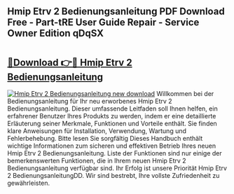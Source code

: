 ## Hmip Etrv 2 Bedienungsanleitung PDF Download Free - Part-tRE User Guide Repair - Service Owner Edition qDqSX

# <h2><a href="http://df5ark.blite.top/?on=Hmip+Etrv+2+Bedienungsanleitung">🔗Download 👉🔴 Hmip Etrv 2 Bedienungsanleitung</a></h2>

[![Hmip Etrv 2 Bedienungsanleitung new download](https://i.imgur.com/lujVjoI.png)](http://df5ark.blite.top/?on=Hmip+Etrv+2+Bedienungsanleitung)
Willkommen bei der Bedienungsanleitung für Ihr neu erworbenes Hmip Etrv 2 Bedienungsanleitung. Dieser umfassende Leitfaden soll Ihnen helfen, ein erfahrener Benutzer Ihres Produkts zu werden, indem er eine detaillierte Erläuterung seiner Merkmale, Funktionen und Vorteile enthält. Sie finden klare Anweisungen für Installation, Verwendung, Wartung und Fehlerbehebung. Bitte lesen Sie sorgfältig Dieses Handbuch enthält wichtige Informationen zum sicheren und effektiven Betrieb Ihres neuen Hmip Etrv 2 Bedienungsanleitung. Liste der Funktionen sind nur einige der bemerkenswerten Funktionen, die in Ihrem neuen Hmip Etrv 2 Bedienungsanleitung verfügbar sind. Ihr Erfolg ist unsere Priorität Hmip Etrv 2 BedienungsanleitungDD. Wir sind bestrebt, Ihre vollste Zufriedenheit zu gewährleisten.
